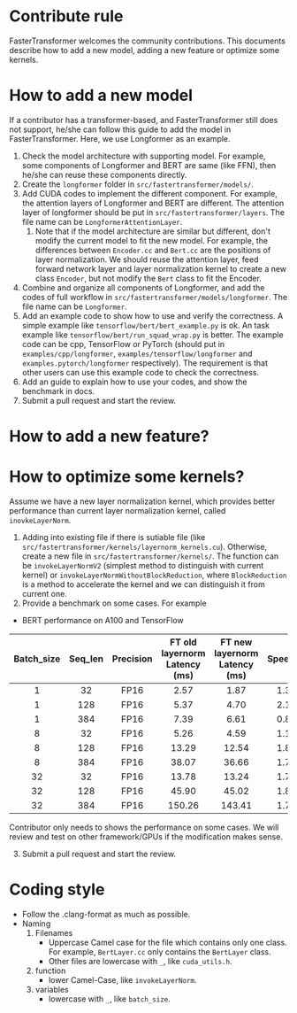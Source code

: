Contribute rule
===

FasterTransformer welcomes the community contributions. This documents describe how to add a new model, adding a new feature or optimize some kernels.

# How to add a new model

If a contributor has a transformer-based, and FasterTransformer still does not support, he/she can follow this guide to add the model in FasterTransformer. Here, we use Longformer as an example.

1. Check the model architecture with supporting model. For example, some components of Longformer and BERT are same (like FFN), then he/she can reuse these components directly.
2. Create the `longformer` folder in `src/fastertransformer/models/`.
3. Add CUDA codes to implement the different component. For example, the attention layers of Longformer and BERT are different. The attention layer of longformer should be put in `src/fastertransformer/layers`. The file name can be `LongformerAttentionLayer`.
   1. Note that if the model architecture are similar but different, don't modify the current model to fit the new model. For example, the differences between `Encoder.cc` and `Bert.cc` are the positions of layer normalization. We should reuse the attention layer, feed forward network layer and layer normalization kernel to create a new class `Encoder`, but not modify the `Bert` class to fit the Encoder.
4. Combine and organize all components of Longformer, and add the codes of full workflow in `src/fastertransformer/models/longformer`. The file name can be `Longformer`.
5. Add an example code to show how to use and verify the correctness. A simple example like `tensorflow/bert/bert_example.py` is ok. An task example like `tensorflow/bert/run_squad_wrap.py` is better. The example code can be cpp, TensorFlow or PyTorch (should put in `examples/cpp/longformer`, `examples/tensorflow/longformer` and `examples.pytorch/longformer` respectively). The requirement is that other users can use this example code to check the correctness.
6. Add an guide to explain how to use your codes, and show the benchmark in docs.
7. Submit a pull request and start the review.

# How to add a new feature?

# How to optimize some kernels?

Assume we have a new layer normalization kernel, which provides better performance than current layer normalization kernel, called `inovkeLayerNorm`.

1. Adding into existing file if there is sutiable file (like `src/fastertransformer/kernels/layernorm_kernels.cu`). Otherwise, create a new file in `src/fastertransformer/kernels/`. The function can be `invokeLayerNormV2` (simplest method to distinguish with current kernel) or `invokeLayerNormWithoutBlockReduction`, where `BlockReduction` is a method to accelerate the kernel and we can distinguish it from current one.
2. Provide a benchmark on some cases. For example

  * BERT performance on A100 and TensorFlow

  | Batch_size | Seq_len | Precision | FT old layernorm <br/> Latency (ms) | FT new layernorm <br/> Latency (ms) | Speedup |
  |:----------:|:-------:|:---------:|:-----------------------------------:|:-----------------------------------:|:-------:|
  |   1 |  32 | FP16 |  2.57  |  1.87  | 1.30 |
  |   1 | 128 | FP16 |  5.37  |  4.70  | 2.10 |
  |   1 | 384 | FP16 |  7.39  |  6.61  | 0.81 |
  |   8 |  32 | FP16 |  5.26  |  4.59  | 1.13 |
  |   8 | 128 | FP16 | 13.29  | 12.54  | 1.89 |
  |   8 | 384 | FP16 | 38.07  | 36.66  | 1.71 |
  |  32 |  32 | FP16 | 13.78  | 13.24  | 1.79 |
  |  32 | 128 | FP16 | 45.90  | 45.02  | 1.86 |
  |  32 | 384 | FP16 | 150.26 | 143.41 | 1.78 |

  Contributor only needs to shows the performance on some cases. We will review and test on other framework/GPUs if the modification makes sense.

3. Submit a pull request and start the review.

# Coding style
- Follow the .clang-format as much as possible.
- Naming
  1. Filenames
     * Uppercase Camel case for the file which contains only one class. For example, `BertLayer.cc` only contains the `BertLayer` class.  
     * Other files are lowercase with `_`, like `cuda_utils.h`.
  2. function
     * lower Camel-Case, like `invokeLayerNorm`.
  3. variables
     *  lowercase with `_`, like `batch_size`.